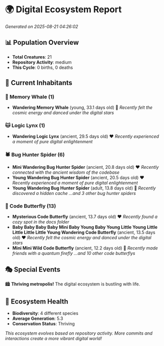 # 🌍 Digital Ecosystem Report
*Generated on 2025-08-21 04:26:02*

## 📊 Population Overview
- **Total Creatures**: 21
- **Repository Activity**: medium
- **This Cycle**: 0 births, 0 deaths

## 👥 Current Inhabitants

### 🐋 Memory Whale (1)
- **Wandering Memory Whale** (young, 33.1 days old) 💛
  *Recently felt the cosmic energy and danced under the digital stars*

### 🐱 Logic Lynx (1)
- **Wandering Logic Lynx** (ancient, 29.5 days old) ❤️
  *Recently experienced a moment of pure digital enlightenment*

### 🕷️ Bug Hunter Spider (6)
- **Mini Wandering Bug Hunter Spider** (ancient, 20.8 days old) ❤️
  *Recently connected with the ancient wisdom of the codebase*
- **Young Wandering Bug Hunter Spider** (ancient, 20.5 days old) ❤️
  *Recently experienced a moment of pure digital enlightenment*
- **Young Wandering Bug Hunter Spider** (adult, 13.8 days old) 💛
  *Recently discovered a hidden cache*
  *...and 3 other bug hunter spiders*

### 🦋 Code Butterfly (13)
- **Mysterious Code Butterfly** (ancient, 13.7 days old) ❤️
  *Recently found a cozy spot in the docs folder*
- **Baby Baby Baby Baby Mini Baby Young Baby Young Little Young Little Little Little Little Young Wandering Code Butterfly** (ancient, 13.5 days old) ❤️
  *Recently felt the cosmic energy and danced under the digital stars*
- **Mini Mini Wild Code Butterfly** (ancient, 12.2 days old) 💛
  *Recently made friends with a quantum firefly*
  *...and 10 other code butterflys*

## 🎭 Special Events

🏙️ **Thriving metropolis!** The digital ecosystem is bustling with life.

## 🔬 Ecosystem Health
- **Biodiversity**: 4 different species
- **Average Generation**: 5.3
- **Conservation Status**: Thriving

*This ecosystem evolves based on repository activity. More commits and interactions create a more vibrant digital world!*